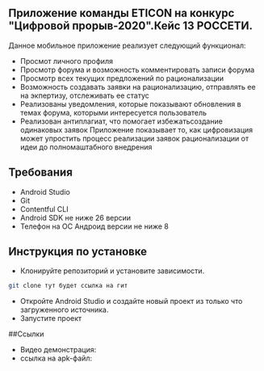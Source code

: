 

## Приложение команды ETICON на конкурс "Цифровой прорыв-2020".Кейс 13  РОССЕТИ.
Данное мобильное приложение реализует следующий функционал:

* Просмот личного профиля 
* Просмотр форума и возможность комментировать записи форума
* Просмотр всех текущих предложений по рационализации
* Возможность создавать заявки на рационализацию, отправлять ее на экпертизу, отслеживать ее статус
* Реализованы уведомления, которые показывают обновления в темах форума, которыми интересуется пользователь
* Реализован антиплагиат, что помогает избежатьсоздание одинаковых заявок
 Приложение показывает то, как цифровизация может упростить процесс реализации заявок рационализации от идеи до полномаштабного внедрения

## Требования

* Android Studio
* Git
* Contentful CLI 
* Android SDK не ниже 26 версии
* Телефон на ОС Андроид версии не ниже 8

## Инструкция по установке 

* Клонируйте репозиторий и установите зависимости.

```bash
git clone тут будет ссылка на гит
```

* Откройте Android Studio и создайте новый проект из только что загруженного источника.
* Запустите проект

##Ссылки
* Видео демонстрация:
* ссылка на apk-файл:



